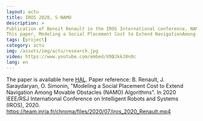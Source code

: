 ```yaml
---
layout: actu
title: IROS 2020, S-NAMO
description: > 
Publication of Benoit Renault in the IROS International conference, NAMO (NavigationAmong Movable Obstacles) is a domain where robots move objets in order to reach their objectives.
This paper, Modeling a Social Placement Cost to Extend NavigationAmong Movable Obstacles (NAMO) Algorithms, intends to optimize object placement choices regarding some social constraints (not in the middle, narrow is worth, not breaking room connectivity).
tags: [project]
category: actu
img: /assets/img/actu/research.jpg
video: https://www.youtube.com/embed/U9BJkkJ0nOc
lang: en
---
```

The paper is available here [HAL](https://hal.archives-ouvertes.fr/hal-02912925/document).
Paper reference:
B. Renault, J. Saraydaryan, O. Simonin, "Modeling a Social Placement Cost to Extend Navigation Among Movable Obstacles (NAMO) Algorithms". In 2020 IEEE/RSJ International Conference on Intelligent Robots and Systems (IROS), 2020. https://team.inria.fr/chroma/files/2020/07/iros_2020_Renault.mp4
